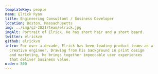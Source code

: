 ```yaml
---
templateKey: people
name: Elrick Ryan
title: Engineering Consultant / Business Developer
location: Boston, Massachusetts
img: ../img/q3-2021/team/elrick.jpg
imgAlt: Portrait of Elrick. He has short hair and a short beard.
twitter: elrickvm
github: elrickvm
intro: For over a decade, Elrick has been leading product teams as a
  creative engineer. Drawing from his background in print design
  and marketing, he brings together impeccable user experiences
  that deliver business value.
order: 500
---
```

